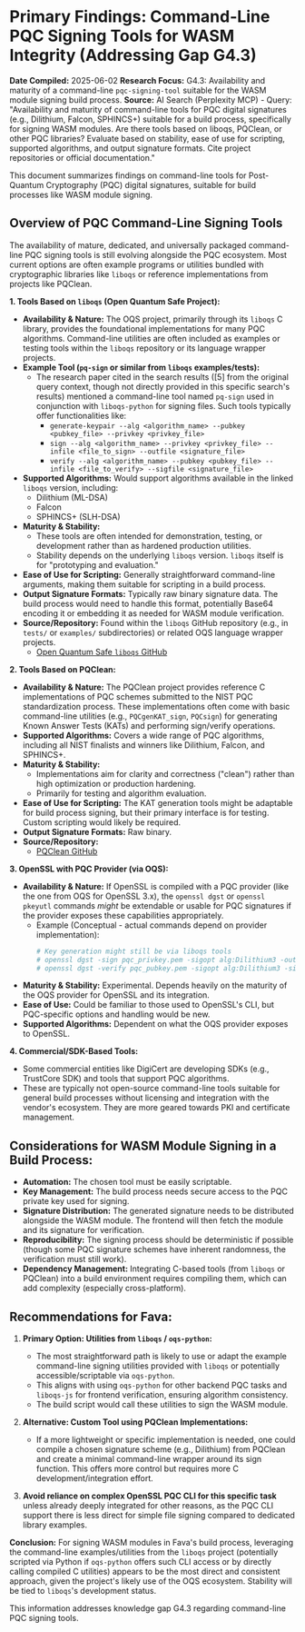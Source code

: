 # Primary Findings: Command-Line PQC Signing Tools for WASM Integrity (Addressing Gap G4.3)

**Date Compiled:** 2025-06-02
**Research Focus:** G4.3: Availability and maturity of a command-line `pqc-signing-tool` suitable for the WASM module signing build process.
**Source:** AI Search (Perplexity MCP) - Query: "Availability and maturity of command-line tools for PQC digital signatures (e.g., Dilithium, Falcon, SPHINCS+) suitable for a build process, specifically for signing WASM modules. Are there tools based on liboqs, PQClean, or other PQC libraries? Evaluate based on stability, ease of use for scripting, supported algorithms, and output signature formats. Cite project repositories or official documentation."

This document summarizes findings on command-line tools for Post-Quantum Cryptography (PQC) digital signatures, suitable for build processes like WASM module signing.

## Overview of PQC Command-Line Signing Tools

The availability of mature, dedicated, and universally packaged command-line PQC signing tools is still evolving alongside the PQC ecosystem. Most current options are often example programs or utilities bundled with cryptographic libraries like `liboqs` or reference implementations from projects like PQClean.

**1. Tools Based on `liboqs` (Open Quantum Safe Project):**

*   **Availability & Nature:** The OQS project, primarily through its `liboqs` C library, provides the foundational implementations for many PQC algorithms. Command-line utilities are often included as examples or testing tools within the `liboqs` repository or its language wrapper projects.
*   **Example Tool (`pq-sign` or similar from `liboqs` examples/tests):**
    *   The research paper cited in the search results ([5] from the original query context, though not directly provided in this specific search's results) mentioned a command-line tool named `pq-sign` used in conjunction with `liboqs-python` for signing files. Such tools typically offer functionalities like:
        *   `generate-keypair --alg <algorithm_name> --pubkey <pubkey_file> --privkey <privkey_file>`
        *   `sign --alg <algorithm_name> --privkey <privkey_file> --infile <file_to_sign> --outfile <signature_file>`
        *   `verify --alg <algorithm_name> --pubkey <pubkey_file> --infile <file_to_verify> --sigfile <signature_file>`
*   **Supported Algorithms:** Would support algorithms available in the linked `liboqs` version, including:
    *   Dilithium (ML-DSA)
    *   Falcon
    *   SPHINCS+ (SLH-DSA)
*   **Maturity & Stability:**
    *   These tools are often intended for demonstration, testing, or development rather than as hardened production utilities.
    *   Stability depends on the underlying `liboqs` version. `liboqs` itself is for "prototyping and evaluation."
*   **Ease of Use for Scripting:** Generally straightforward command-line arguments, making them suitable for scripting in a build process.
*   **Output Signature Formats:** Typically raw binary signature data. The build process would need to handle this format, potentially Base64 encoding it or embedding it as needed for WASM module verification.
*   **Source/Repository:** Found within the `liboqs` GitHub repository (e.g., in `tests/` or `examples/` subdirectories) or related OQS language wrapper projects.
    *   [Open Quantum Safe `liboqs` GitHub](https://github.com/open-quantum-safe/liboqs)

**2. Tools Based on PQClean:**

*   **Availability & Nature:** The PQClean project provides reference C implementations of PQC schemes submitted to the NIST PQC standardization process. These implementations often come with basic command-line utilities (e.g., `PQCgenKAT_sign`, `PQCsign`) for generating Known Answer Tests (KATs) and performing sign/verify operations.
*   **Supported Algorithms:** Covers a wide range of PQC algorithms, including all NIST finalists and winners like Dilithium, Falcon, and SPHINCS+.
*   **Maturity & Stability:**
    *   Implementations aim for clarity and correctness ("clean") rather than high optimization or production hardening.
    *   Primarily for testing and algorithm evaluation.
*   **Ease of Use for Scripting:** The KAT generation tools might be adaptable for build process signing, but their primary interface is for testing. Custom scripting would likely be required.
*   **Output Signature Formats:** Raw binary.
*   **Source/Repository:**
    *   [PQClean GitHub](https://github.com/PQClean/PQClean)

**3. OpenSSL with PQC Provider (via OQS):**

*   **Availability & Nature:** If OpenSSL is compiled with a PQC provider (like the one from OQS for OpenSSL 3.x), the `openssl dgst` or `openssl pkeyutl` commands *might* be extendable or usable for PQC signatures if the provider exposes these capabilities appropriately.
    *   Example (Conceptual - actual commands depend on provider implementation):
        ```bash
        # Key generation might still be via liboqs tools
        # openssl dgst -sign pqc_privkey.pem -sigopt alg:Dilithium3 -out signature.sig message.bin
        # openssl dgst -verify pqc_pubkey.pem -sigopt alg:Dilithium3 -signature signature.sig message.bin
        ```
*   **Maturity & Stability:** Experimental. Depends heavily on the maturity of the OQS provider for OpenSSL and its integration.
*   **Ease of Use:** Could be familiar to those used to OpenSSL's CLI, but PQC-specific options and handling would be new.
*   **Supported Algorithms:** Dependent on what the OQS provider exposes to OpenSSL.

**4. Commercial/SDK-Based Tools:**

*   Some commercial entities like DigiCert are developing SDKs (e.g., TrustCore SDK) and tools that support PQC algorithms.
*   These are typically not open-source command-line tools suitable for general build processes without licensing and integration with the vendor's ecosystem. They are more geared towards PKI and certificate management.

## Considerations for WASM Module Signing in a Build Process:

*   **Automation:** The chosen tool must be easily scriptable.
*   **Key Management:** The build process needs secure access to the PQC private key used for signing.
*   **Signature Distribution:** The generated signature needs to be distributed alongside the WASM module. The frontend will then fetch the module and its signature for verification.
*   **Reproducibility:** The signing process should be deterministic if possible (though some PQC signature schemes have inherent randomness, the verification must still work).
*   **Dependency Management:** Integrating C-based tools (from `liboqs` or PQClean) into a build environment requires compiling them, which can add complexity (especially cross-platform).

## Recommendations for Fava:

1.  **Primary Option: Utilities from `liboqs` / `oqs-python`:**
    *   The most straightforward path is likely to use or adapt the example command-line signing utilities provided with `liboqs` or potentially accessible/scriptable via `oqs-python`.
    *   This aligns with using `oqs-python` for other backend PQC tasks and `liboqs-js` for frontend verification, ensuring algorithm consistency.
    *   The build script would call these utilities to sign the WASM module.

2.  **Alternative: Custom Tool using PQClean Implementations:**
    *   If a more lightweight or specific implementation is needed, one could compile a chosen signature scheme (e.g., Dilithium) from PQClean and create a minimal command-line wrapper around its sign function. This offers more control but requires more C development/integration effort.

3.  **Avoid reliance on complex OpenSSL PQC CLI for this specific task** unless already deeply integrated for other reasons, as the PQC CLI support there is less direct for simple file signing compared to dedicated library examples.

**Conclusion:**
For signing WASM modules in Fava's build process, leveraging the command-line examples/utilities from the `liboqs` project (potentially scripted via Python if `oqs-python` offers such CLI access or by directly calling compiled C utilities) appears to be the most direct and consistent approach, given the project's likely use of the OQS ecosystem. Stability will be tied to `liboqs`'s development status.

This information addresses knowledge gap G4.3 regarding command-line PQC signing tools.